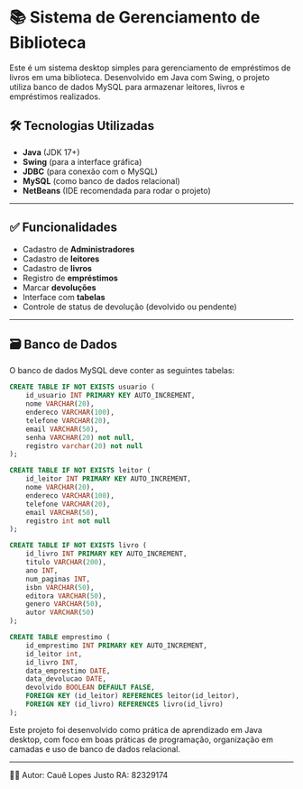 # 📚 Sistema de Gerenciamento de Biblioteca

Este é um sistema desktop simples para gerenciamento de empréstimos de livros em uma biblioteca.
Desenvolvido em Java com Swing, o projeto utiliza banco de dados MySQL para armazenar leitores, livros e empréstimos realizados.

## 🛠️ Tecnologias Utilizadas

- **Java** (JDK 17+)
- **Swing** (para a interface gráfica)
- **JDBC** (para conexão com o MySQL)
- **MySQL** (como banco de dados relacional)
- **NetBeans** (IDE recomendada para rodar o projeto)

---

## ✅ Funcionalidades

- Cadastro de **Administradores**
- Cadastro de **leitores**
- Cadastro de **livros**
- Registro de **empréstimos**
- Marcar **devoluções**
- Interface com **tabelas**
- Controle de status de devolução (devolvido ou pendente)

---

## 🗃️ Banco de Dados

O banco de dados MySQL deve conter as seguintes tabelas:

```sql
CREATE TABLE IF NOT EXISTS usuario (
    id_usuario INT PRIMARY KEY AUTO_INCREMENT,
    nome VARCHAR(20),
    endereco VARCHAR(100),
    telefone VARCHAR(20),
    email VARCHAR(50),
    senha VARCHAR(20) not null,
    registro varchar(20) not null
);

CREATE TABLE IF NOT EXISTS leitor (
    id_leitor INT PRIMARY KEY AUTO_INCREMENT,
    nome VARCHAR(20),
    endereco VARCHAR(100),
    telefone VARCHAR(20),
    email VARCHAR(50),
    registro int not null
);

CREATE TABLE IF NOT EXISTS livro (
    id_livro INT PRIMARY KEY AUTO_INCREMENT,
    titulo VARCHAR(200),
    ano INT,
    num_paginas INT,
    isbn VARCHAR(50),
    editora VARCHAR(50),
    genero VARCHAR(50),
    autor VARCHAR(50)
);

CREATE TABLE emprestimo (
    id_emprestimo INT PRIMARY KEY AUTO_INCREMENT,
    id_leitor int,
    id_livro INT,
    data_emprestimo DATE,
    data_devolucao DATE,
    devolvido BOOLEAN DEFAULT FALSE,
    FOREIGN KEY (id_leitor) REFERENCES leitor(id_leitor),
    FOREIGN KEY (id_livro) REFERENCES livro(id_livro)
);
```

Este projeto foi desenvolvido como prática de aprendizado em Java desktop, com foco em boas práticas de programação, organização em camadas e uso de banco de dados relacional.

---

🙋‍♂️ Autor: 
Cauê Lopes Justo
RA: 82329174

